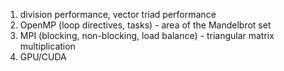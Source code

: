1. division performance, vector triad performance
2. OpenMP (loop directives, tasks) - area of the Mandelbrot set
3. MPI (blocking, non-blocking, load balance) - triangular matrix multiplication
4. GPU/CUDA
